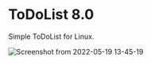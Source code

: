 # ToDoList 8.0
Simple ToDoList for Linux.

![Screenshot from 2022-05-19 13-45-19](https://user-images.githubusercontent.com/52569279/169296332-9c3ecbb7-7a27-4bf3-a229-f3ca74d3f82e.png)
